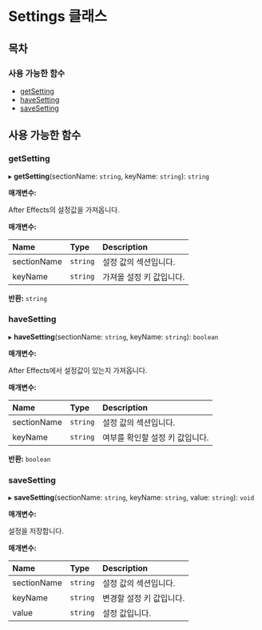 # Settings 클래스

## 목차

### 사용 가능한 함수

* [getSetting](after-effects-api/settings-class.md#getsetting)
* [haveSetting](after-effects-api/settings-class.md#havesetting)
* [saveSetting](after-effects-api/settings-class.md#savesetting)

## 사용 가능한 함수

### getSetting <a id="getsetting"></a>

▸ **getSetting**\(sectionName: `string`, keyName: `string`\): `string`

**매개변수:**

After Effects의 설정값을 가져옵니다.

**매개변수:**

| Name | Type | Description |
| :--- | :--- | :--- |
| sectionName | `string` | 설정 값의 섹션입니다. |
| keyName | `string` | 가져올 설정 키 값입니다. |

**반환:** `string`

### haveSetting <a id="havesetting"></a>

▸ **haveSetting**\(sectionName: `string`, keyName: `string`\): `boolean`

**매개변수:**

After Effects에서 설정값이 있는지 가져옵니다.

**매개변수:**

| Name | Type | Description |
| :--- | :--- | :--- |
| sectionName | `string` | 설정 값의 섹션입니다. |
| keyName | `string` | 여부를 확인할 설정 키 값입니다. |

**반환:** `boolean`

### saveSetting <a id="savesetting"></a>

▸ **saveSetting**\(sectionName: `string`, keyName: `string`, value: `string`\): `void`

**매개변수:**

설정을 저장합니다.

**매개변수:**

| Name | Type | Description |
| :--- | :--- | :--- |
| sectionName | `string` | 설정 값의 섹션입니다. |
| keyName | `string` | 변경할 설정 키 값입니다. |
| value | `string` | 설정 값입니다. |

